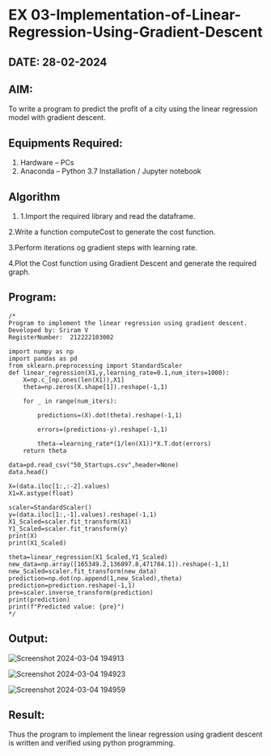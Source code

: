# EX 03-Implementation-of-Linear-Regression-Using-Gradient-Descent
## DATE: 28-02-2024
## AIM:
To write a program to predict the profit of a city using the linear regression model with gradient descent.

## Equipments Required:
1. Hardware – PCs
2. Anaconda – Python 3.7 Installation / Jupyter notebook

## Algorithm
1. 1.Import the required library and read the dataframe.

2.Write a function computeCost to generate the cost function.

3.Perform iterations og gradient steps with learning rate.

4.Plot the Cost function using Gradient Descent and generate the required graph.

## Program:
```
/*
Program to implement the linear regression using gradient descent.
Developed by: Sriram V
RegisterNumber:  212222103002

import numpy as np
import pandas as pd
from sklearn.preprocessing import StandardScaler
def linear_regression(X1,y,learning_rate=0.1,num_iters=1000):
    X=np.c_[np.ones(len(X1)),X1]
    theta=np.zeros(X.shape[1]).reshape(-1,1)
    
    for _ in range(num_iters):
        
        predictions=(X).dot(theta).reshape(-1,1)
        
        errors=(predictions-y).reshape(-1,1)
        
        theta-=learning_rate*(1/len(X1))*X.T.dot(errors)
    return theta

data=pd.read_csv("50_Startups.csv",header=None)
data.head()

X=(data.iloc[1:,:-2].values)
X1=X.astype(float)

scaler=StandardScaler()
y=(data.iloc[1:,-1].values).reshape(-1,1)
X1_Scaled=scaler.fit_transform(X1)
Y1_Scaled=scaler.fit_transform(y)
print(X)
print(X1_Scaled)

theta=linear_regression(X1_Scaled,Y1_Scaled)
new_data=np.array([165349.2,136897.8,471784.1]).reshape(-1,1)
new_Scaled=scaler.fit_transform(new_data)
prediction=np.dot(np.append(1,new_Scaled),theta)
prediction=prediction.reshape(-1,1)
pre=scaler.inverse_transform(prediction)
print(prediction)
print(f"Predicted value: {pre}")
*/
```

## Output:

![Screenshot 2024-03-04 194913](https://github.com/Darkwebnew/Implementation-of-Linear-Regression-Using-Gradient-Descent/assets/143114486/e2899eac-faf3-4d46-a09d-9300cfebbd7b)

![Screenshot 2024-03-04 194923](https://github.com/Darkwebnew/Implementation-of-Linear-Regression-Using-Gradient-Descent/assets/143114486/7bb93137-7438-4965-b8a5-a0c6acc367c8)

![Screenshot 2024-03-04 194959](https://github.com/Darkwebnew/Implementation-of-Linear-Regression-Using-Gradient-Descent/assets/143114486/e7c7e1f0-1225-4f3d-bc09-f82dee6bb4eb)


## Result:
Thus the program to implement the linear regression using gradient descent is written and verified using python programming.
